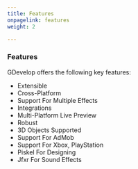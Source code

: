 ```yaml
---
title: Features
onpagelink: features
weight: 2

---
```


### **Features**

GDevelop offers the following key features:

*   Extensible
*   Cross-Platform
*   Support For Multiple Effects
*   Integrations
*   Multi-Platform Live Preview
*   Robust
*   3D Objects Supported
*   Support For AdMob
*   Support For Xbox, PlayStation
*   Piskel For Designing
*   Jfxr For Sound Effects

 

